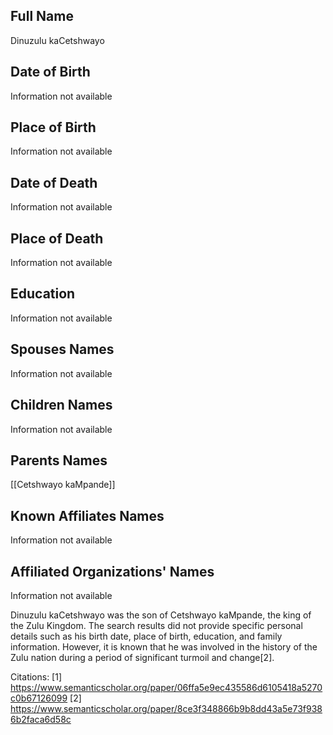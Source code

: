 ## Full Name
Dinuzulu kaCetshwayo

## Date of Birth
Information not available

## Place of Birth
Information not available

## Date of Death
Information not available

## Place of Death
Information not available

## Education
Information not available

## Spouses Names
Information not available

## Children Names
Information not available

## Parents Names
[[Cetshwayo kaMpande]]

## Known Affiliates Names
Information not available

## Affiliated Organizations' Names
Information not available

Dinuzulu kaCetshwayo was the son of Cetshwayo kaMpande, the king of the Zulu Kingdom. The search results did not provide specific personal details such as his birth date, place of birth, education, and family information. However, it is known that he was involved in the history of the Zulu nation during a period of significant turmoil and change[2].

Citations:
[1] https://www.semanticscholar.org/paper/06ffa5e9ec435586d6105418a5270c0b67126099
[2] https://www.semanticscholar.org/paper/8ce3f348866b9b8dd43a5e73f9386b2faca6d58c